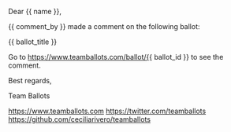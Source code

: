 Dear {{ name }},

{{ comment_by }} made a comment on the following ballot:

{{ ballot_title }}

Go to https://www.teamballots.com/ballot/{{ ballot_id }} to see the comment.

Best regards,

Team Ballots

https://www.teamballots.com
https://twitter.com/teamballots
https://github.com/ceciliarivero/teamballots
